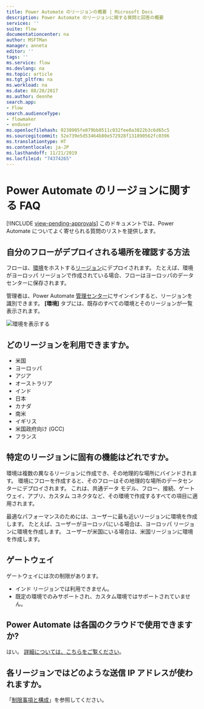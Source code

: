 ```yaml
---
title: Power Automate のリージョンの概要 | Microsoft Docs
description: Power Automate のリージョンに関する質問と回答の概要
services: ''
suite: flow
documentationcenter: na
author: MSFTMan
manager: anneta
editor: ''
tags: ''
ms.service: flow
ms.devlang: na
ms.topic: article
ms.tgt_pltfrm: na
ms.workload: na
ms.date: 08/28/2017
ms.author: deonhe
search.app:
- Flow
search.audienceType:
- flowmaker
- enduser
ms.openlocfilehash: 0238905fe079bb0511c032fee0a3822b3c6d65c5
ms.sourcegitcommit: 52e739e5d53464b80e572928f131890562fc0396
ms.translationtype: HT
ms.contentlocale: ja-JP
ms.lasthandoff: 11/21/2019
ms.locfileid: "74374265"
---
```

# <a name="faq-for-regions-in-power-automate"></a>Power Automate のリージョンに関する FAQ
[!INCLUDE [view-pending-approvals](includes/cc-rebrand.md)]
このドキュメントでは、Power Automate についてよく寄せられる質問のリストを提供します。

## <a name="how-do-i-find-out-where-my-flow-is-deployed"></a>自分のフローがデプロイされる場所を確認する方法
フローは、[環境](environments-overview-admin.md)をホストする[リージョン](https://azure.microsoft.com/regions/)にデプロイされます。 たとえば、環境がヨーロッパ リージョンで作成されている場合、フローはヨーロッパのデータ センターに保存されます。

管理者は、Power Automate [管理センター](https://admin.flow.microsoft.com)にサインインすると、リージョンを識別できます。 **[環境]** タブには、既存のすべての環境とそのリージョンが一覧表示されます。

![環境を表示する](media/regions-overview/environments-list.png)

## <a name="what-regions-are-available"></a>どのリージョンを利用できますか。
* 米国
* ヨーロッパ
* アジア
* オーストラリア
* インド
* 日本
* カナダ
* 南米
* イギリス
* 米国政府向け (GCC)
* フランス

## <a name="what-features-are-specific-to-a-given-region"></a>特定のリージョンに固有の機能はどれですか。
環境は複数の異なるリージョンに作成でき、その地理的な場所にバインドされます。 環境にフローを作成すると、そのフローはその地理的な場所のデータセンターにデプロイされます。 これは、共通データ モデル、フロー、接続、ゲートウェイ、アプリ、カスタム コネクタなど、その環境で作成するすべての項目に適用されます。

最適なパフォーマンスのためには、ユーザーに最も近いリージョンに環境を作成します。 たとえば、ユーザーがヨーロッパにいる場合は、ヨーロッパ リージョンに環境を作成します。 ユーザーが米国にいる場合は、米国リージョンに環境を作成します。

## <a name="gateways"></a>ゲートウェイ
ゲートウェイには次の制限があります。

* インド リージョンでは利用できません。
* 既定の環境でのみサポートされ、カスタム環境ではサポートされていません。

## <a name="is-power-automate-available-in-national-clouds"></a>Power Automate は各国のクラウドで使用できますか?
はい。 [詳細については、こちらをご覧ください](./us-govt.md)。

## <a name="what-outbound-ip-addresses-are-used-in-each-region"></a>各リージョンではどのような送信 IP アドレスが使われますか。
「[制限事項と構成](limits-and-config.md)」を参照してください。

